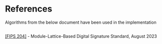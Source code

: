 # References

Algorithms from the below document have been used in the implementation

## 

[[FIPS 204]](https://nvlpubs.nist.gov/nistpubs/FIPS/NIST.FIPS.204.ipd.pdf) - Module-Lattice-Based Digital Signature Standard, August 2023
